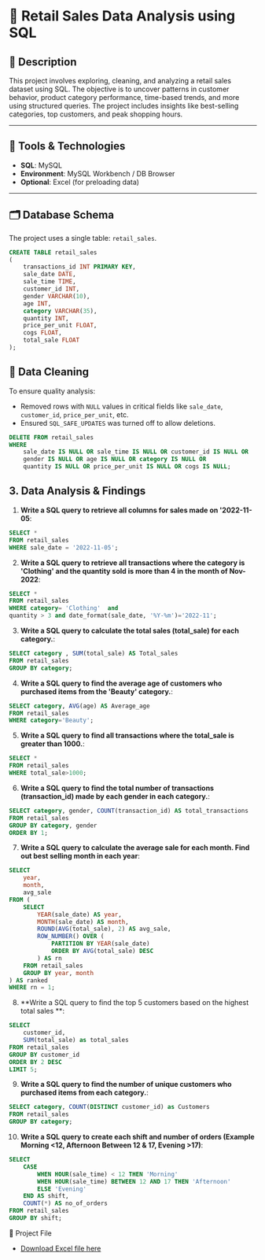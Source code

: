 # 🛒 Retail Sales Data Analysis using SQL

## 📌 Description
This project involves exploring, cleaning, and analyzing a retail sales dataset using SQL. The objective is to uncover patterns in customer behavior, product category performance, time-based trends, and more using structured queries. The project includes insights like best-selling categories, top customers, and peak shopping hours.

---
## 🧰 Tools & Technologies
- **SQL**: MySQL
- **Environment**: MySQL Workbench / DB Browser
- **Optional**: Excel (for preloading data)

---

## 🗂️ Database Schema
The project uses a single table: `retail_sales`.
```sql
CREATE TABLE retail_sales
(
    transactions_id INT PRIMARY KEY,
    sale_date DATE,	
    sale_time TIME,
    customer_id INT,	
    gender VARCHAR(10),
    age INT,
    category VARCHAR(35),
    quantity INT,
    price_per_unit FLOAT,	
    cogs FLOAT,
    total_sale FLOAT
);
```
## 🧹 Data Cleaning
To ensure quality analysis:
- Removed rows with `NULL` values in critical fields like `sale_date`, `customer_id`, `price_per_unit`, etc.
- Ensured `SQL_SAFE_UPDATES` was turned off to allow deletions.

```sql
DELETE FROM retail_sales
WHERE 
    sale_date IS NULL OR sale_time IS NULL OR customer_id IS NULL OR 
    gender IS NULL OR age IS NULL OR category IS NULL OR 
    quantity IS NULL OR price_per_unit IS NULL OR cogs IS NULL;
```
## 3. Data Analysis & Findings

1. **Write a SQL query to retrieve all columns for sales made on '2022-11-05**:
```sql
SELECT *
FROM retail_sales
WHERE sale_date = '2022-11-05';
```
2. **Write a SQL query to retrieve all transactions where the category is 'Clothing' and the quantity sold is more than 4 in the month of Nov-2022**:
```sql
SELECT * 
FROM retail_sales
WHERE category= 'Clothing'  and
quantity > 3 and date_format(sale_date, '%Y-%m')='2022-11'; 
```

3. **Write a SQL query to calculate the total sales (total_sale) for each category.**:
```sql
SELECT category , SUM(total_sale) AS Total_sales
FROM retail_sales
GROUP BY category;
```

4. **Write a SQL query to find the average age of customers who purchased items from the 'Beauty' category.**:
```sql
SELECT category, AVG(age) AS Average_age
FROM retail_sales
WHERE category='Beauty';
```

5. **Write a SQL query to find all transactions where the total_sale is greater than 1000.**:
```sql
SELECT * 
FROM retail_sales
WHERE total_sale>1000;
```

6. **Write a SQL query to find the total number of transactions (transaction_id) made by each gender in each category.**:
```sql
SELECT category, gender, COUNT(transaction_id) AS total_transactions
FROM retail_sales
GROUP BY category, gender
ORDER BY 1;
```

7. **Write a SQL query to calculate the average sale for each month. Find out best selling month in each year**:
```sql
SELECT 
    year,
    month,
    avg_sale
FROM (
    SELECT 
        YEAR(sale_date) AS year,
        MONTH(sale_date) AS month,
        ROUND(AVG(total_sale), 2) AS avg_sale,
        ROW_NUMBER() OVER (
            PARTITION BY YEAR(sale_date)
            ORDER BY AVG(total_sale) DESC
        ) AS rn
    FROM retail_sales
    GROUP BY year, month
) AS ranked
WHERE rn = 1;
```

8. **Write a SQL query to find the top 5 customers based on the highest total sales **:
```sql
SELECT 
    customer_id,
    SUM(total_sale) as total_sales
FROM retail_sales
GROUP BY customer_id
ORDER BY 2 DESC
LIMIT 5;
```

9. **Write a SQL query to find the number of unique customers who purchased items from each category.**:
```sql
SELECT category, COUNT(DISTINCT customer_id) as Customers
FROM retail_sales
GROUP BY category;
```

10. **Write a SQL query to create each shift and number of orders (Example Morning <12, Afternoon Between 12 & 17, Evening >17)**:
```sql
SELECT 
    CASE
        WHEN HOUR(sale_time) < 12 THEN 'Morning'
        WHEN HOUR(sale_time) BETWEEN 12 AND 17 THEN 'Afternoon'
        ELSE 'Evening'
    END AS shift,
    COUNT(*) AS no_of_orders
FROM retail_sales
GROUP BY shift;
```
🔗 Project File

- [Download Excel file here]()
